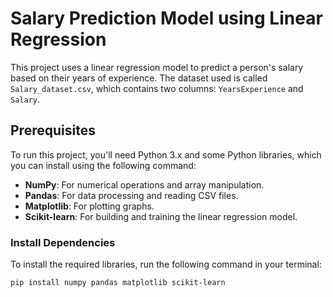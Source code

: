 # Salary Prediction Model using Linear Regression

This project uses a linear regression model to predict a person's salary based on their years of experience. The dataset used is called `Salary_dataset.csv`, which contains two columns: `YearsExperience` and `Salary`.

## Prerequisites

To run this project, you'll need Python 3.x and some Python libraries, which you can install using the following command:

- **NumPy**: For numerical operations and array manipulation.
- **Pandas**: For data processing and reading CSV files.
- **Matplotlib**: For plotting graphs.
- **Scikit-learn**: For building and training the linear regression model.

### Install Dependencies

To install the required libraries, run the following command in your terminal:

```bash
pip install numpy pandas matplotlib scikit-learn
